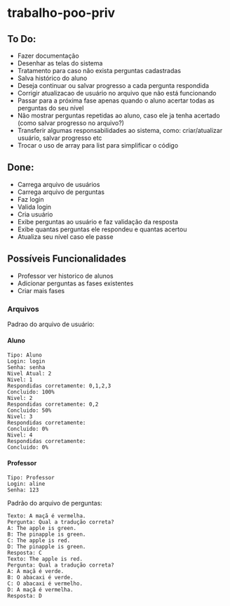 # trabalho-poo-priv


## To Do:
* Fazer documentação
* Desenhar as telas do sistema
* Tratamento para caso não exista perguntas cadastradas
* Salva histórico do aluno
* Deseja continuar ou salvar progresso a cada pergunta respondida
* Corrigir atualizacao de usuário no arquivo que não está funcionando
* Passar para a próxima fase apenas quando o aluno acertar todas as perguntas do seu nível
* Não mostrar perguntas repetidas ao aluno, caso ele ja tenha acertado (como salvar progresso no arquivo?)
* Transferir algumas responsabilidades ao sistema, como: criar/atualizar usuário, salvar progresso etc
* Trocar o uso de array para list para simplificar o código

## Done:
* Carrega arquivo de usuários
* Carrega arquivo de perguntas
* Faz login
* Valida login
* Cria usuário
* Exibe perguntas ao usuário e faz validação da resposta
* Exibe quantas perguntas ele respondeu e quantas acertou
* Atualiza seu nível caso ele passe

## Possíveis Funcionalidades

* Professor ver historico de alunos
* Adicionar perguntas as fases existentes
* Criar mais fases


### Arquivos

Padrao do arquivo de usuário:

#### Aluno
```
Tipo: Aluno
Login: login
Senha: senha
Nivel Atual: 2
Nivel: 1
Respondidas corretamente: 0,1,2,3
Concluido: 100%
Nivel: 2
Respondidas corretamente: 0,2
Concluido: 50%
Nivel: 3
Respondidas corretamente:
Concluido: 0%
Nivel: 4
Respondidas corretamente:
Concluido: 0%
```
#### Professor
```
Tipo: Professor
Login: aline
Senha: 123
```


Padrão do arquivo de perguntas:

```
Texto: A maçã é vermelha.
Pergunta: Qual a tradução correta?
A: The apple is green.
B: The pinapple is green.
C: The apple is red.
D: The pinapple is green.
Resposta: C
Texto: The apple is red.
Pergunta: Qual a tradução correta?
A: A maçã é verde.
B: O abacaxi é verde.
C: O abacaxi é vermelho.
D: A maçã é vermelha.
Resposta: D
```